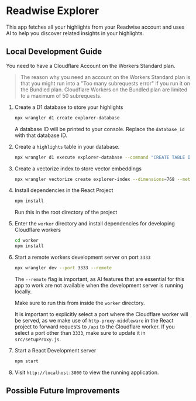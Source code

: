 # Readwise Explorer
This app fetches all your highlights from your Readwise account and uses AI to help you discover related insights in your highlights.

## Local Development Guide
You need to have a Cloudflare Account on the Workers Standard plan.
> The reason why you need an account on the Workers Standard plan is that you might run into a "Too many subrequests error" if you run it on the Bundled plan. Cloudflare Workers on the Bundled plan are limited to a maximum of 50 subrequests.

1. Create a D1 database to store your highlights
    ```bash
    npx wrangler d1 create explorer-database
    ```

    A database ID will be printed to your console. Replace the `database_id` with that database ID.

2. Create a `highlights` table in your database.
    ```bash
    npx wrangler d1 execute explorer-database --command "CREATE TABLE IF NOT EXISTS highlights (id INTEGER PRIMARY KEY, text TEXT NOT NULL)"
    ```

3. Create a vectorize index to store vector embeddings
    ```bash
    npx wrangler vectorize create explorer-index --dimensions=768 --metric=cosine
    ```

4. Install dependencies in the React Project
    ```bash
    npm install
    ```
    Run this in the root directory of the project

5. Enter the `worker` directory and install dependencies for developing Cloudflare workers
    ```bash
    cd worker
    npm install
    ```

6. Start a remote workers development server on port `3333`
    ```bash
    npx wrangler dev --port 3333 --remote
    ```

    The `--remote` flag is important, as AI features that are essential for this app to work are not available when the development server is running locally.

    Make sure to run this from inside the `worker` directory.

    It is important to explicitly select a port where the Cloudflare worker will be served, as we make use of `http-proxy-middleware` in the React project to forward requests to `/api` to the Cloudflare worker. If you select a port other than `3333`, make sure to update it in `src/setupProxy.js`.

7. Start a React Development server
    ```bash
    npm start
    ```

8. Visit `http://localhost:3000` to view the running application.

## Possible Future Improvements

